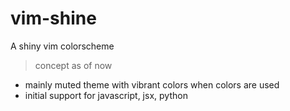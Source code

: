 # vim-shine
A shiny vim colorscheme

> concept as of now

* mainly muted theme with vibrant colors when colors are used
* initial support for javascript, jsx, python
